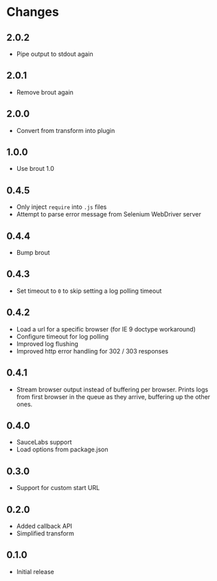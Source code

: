 # Changes

## 2.0.2

- Pipe output to stdout again

## 2.0.1

- Remove brout again

## 2.0.0

- Convert from transform into plugin

## 1.0.0

- Use brout 1.0

## 0.4.5

- Only inject `require` into `.js` files
- Attempt to parse error message from Selenium WebDriver server

## 0.4.4

- Bump brout

## 0.4.3

- Set timeout to `0` to skip setting a log polling timeout

## 0.4.2

- Load a url for a specific browser (for IE 9 doctype workaround)
- Configure timeout for log polling
- Improved log flushing
- Improved http error handling for 302 / 303 responses

## 0.4.1

- Stream browser output instead of buffering per browser. Prints logs from
  first browser in the queue as they arrive, buffering up the other ones.

## 0.4.0

- SauceLabs support
- Load options from package.json

## 0.3.0

- Support for custom start URL

## 0.2.0

- Added callback API
- Simplified transform

## 0.1.0

- Initial release
